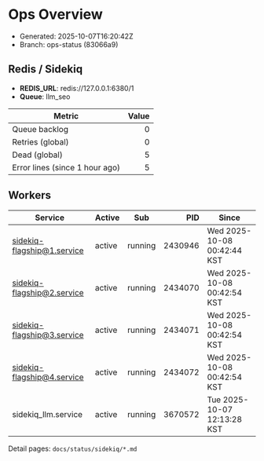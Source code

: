 # Ops Overview

- Generated: 2025-10-07T16:20:42Z
- Branch: ops-status (83066a9)

## Redis / Sidekiq
- **REDIS_URL**: redis://127.0.0.1:6380/1
- **Queue**: llm_seo

| Metric | Value |
|---|---:|
| Queue backlog | 0 |
| Retries (global) | 0 |
| Dead (global) | 5 |
| Error lines (since 1 hour ago) | 5 |

## Workers
| Service | Active | Sub | PID | Since |
|---|---|---|---:|---|
| sidekiq-flagship@1.service | active | running | 2430946 | Wed 2025-10-08 00:42:44 KST |
| sidekiq-flagship@2.service | active | running | 2434070 | Wed 2025-10-08 00:42:54 KST |
| sidekiq-flagship@3.service | active | running | 2434071 | Wed 2025-10-08 00:42:54 KST |
| sidekiq-flagship@4.service | active | running | 2434072 | Wed 2025-10-08 00:42:54 KST |
| sidekiq_llm.service | active | running | 3670572 | Tue 2025-10-07 12:13:28 KST |

Detail pages: `docs/status/sidekiq/*.md`
